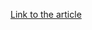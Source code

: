 [Link to the article](https://blog.talosintelligence.com/2018/07/multiple-cobalt-personality-disorder.html)
